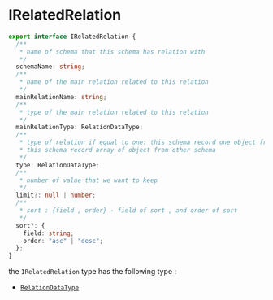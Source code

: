 # IRelatedRelation


```ts
export interface IRelatedRelation {
  /**
   * name of schema that this schema has relation with
   */
  schemaName: string;
  /**
   * name of the main relation related to this relation
   */
  mainRelationName: string;
  /**
   * type of the main relation related to this relation
   */
  mainRelationType: RelationDataType;
  /**
   * type of relation if equal to one: this schema record one object from other schema else
   * this schema record array of object from other schema
   */
  type: RelationDataType;
  /**
   * number of value that we want to keep
   */
  limit?: null | number;
  /**
   * sort : {field , order} - field of sort , and order of sort
   */
  sort?: {
    field: string;
    order: "asc" | "desc";
  };
}
```

the `IRelatedRelation` type has the following type :
- [`RelationDataType`](./TRelation/RelationDataType.md)
